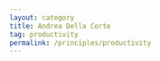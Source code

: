 ```yaml
---
layout: category
title: Andrea Della Corte
tag: productivity
permalink: /principles/productivity
---
```

